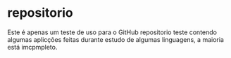 repositorio
===========
Este é apenas um teste de uso para o GitHub
repositorio teste contendo algumas aplicções feitas durante estudo de algumas linguagens, a maioria está imcpmpleto.
